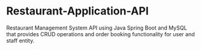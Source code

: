# Restaurant-Application-API

Restaurant Management System API using Java Spring Boot and MySQL that provides CRUD operations and order booking functionality for user and staff entity.
